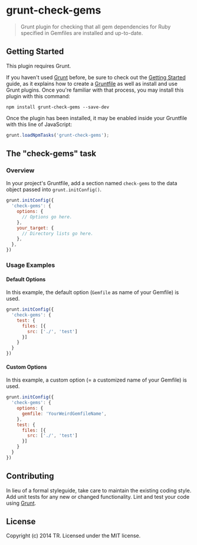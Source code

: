 # grunt-check-gems

> Grunt plugin for checking that all gem dependencies for Ruby specified in Gemfiles are installed and up-to-date.

## Getting Started

This plugin requires Grunt.

If you haven't used [Grunt](http://gruntjs.com/) before, be sure to check out the [Getting Started](http://gruntjs.com/getting-started) guide, as it explains how to create a [Gruntfile](http://gruntjs.com/sample-gruntfile) as well as install and use Grunt plugins. Once you're familiar with that process, you may install this plugin with this command:

```shell
npm install grunt-check-gems --save-dev
```

Once the plugin has been installed, it may be enabled inside your Gruntfile with this line of JavaScript:

```js
grunt.loadNpmTasks('grunt-check-gems');
```

## The "check-gems" task

### Overview

In your project's Gruntfile, add a section named `check-gems` to the data object passed into `grunt.initConfig()`.

```js
grunt.initConfig({
  'check-gems': {
    options: {
      // Options go here.
    },
    your_target: {
      // Directory lists go here.
    },
  },
})
```

### Usage Examples

#### Default Options

In this example, the default option (`Gemfile` as name of your Gemfile) is used.

```js
grunt.initConfig({
  'check-gems': {
    test: {
      files: [{
        src: ['./', 'test']
      }]
    }
  }
})
```

#### Custom Options

In this example, a custom option (= a customized name of your Gemfile) is used.

```js
grunt.initConfig({
  'check-gems': {
    options: {
      gemfile: 'YourWeirdGemfileName',
    },
    test: {
      files: [{
        src: ['./', 'test']
      }]
    }
  }
})
```

## Contributing

In lieu of a formal styleguide, take care to maintain the existing coding style. Add unit tests for any new or changed functionality. Lint and test your code using [Grunt](http://gruntjs.com/).

## License

Copyright (c) 2014 TR. Licensed under the MIT license.
